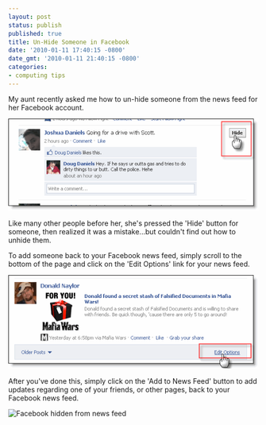```yaml
---
layout: post
status: publish
published: true
title: Un-Hide Someone in Facebook
date: '2010-01-11 17:40:15 -0800'
date_gmt: '2010-01-11 21:40:15 -0800'
categories:
- computing tips
---
```


My aunt recently asked me how to un-hide someone from the news feed for her Facebook account.

![Facebook hide news feed](/images/posts/hide-news-feed-button-facebook.gif "Hide the News Feed Button in Facebook")

Like many other people before her, she's pressed the 'Hide' button for someone, then realized it was a mistake...but couldn't find out how to unhide them.

To add someone back to your Facebook news feed, simply scroll to the bottom of the page and click on the 'Edit Options' link for your news feed.

![Edit post options](/images/posts/edit-options-facebook.gif "Edit options Facebook")

After you've done this, simply click on the 'Add to News Feed' button to add updates regarding one of your friends, or other pages, back to your Facebook news feed.

![Facebook hidden from news feed](/images/post/hidden-from-news-feed-facebook.gif "Hidden from News Feed")
